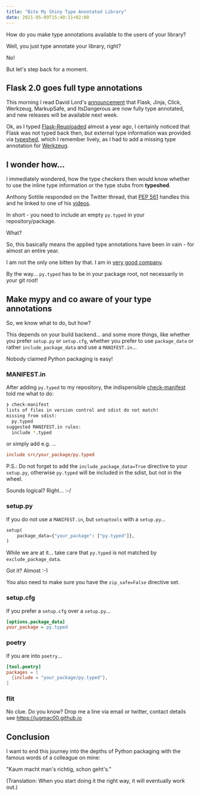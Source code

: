 ```yaml
---
title: "Bite My Shiny Type Annotated Library"
date: 2021-05-09T15:40:11+02:00
---
```


How do you make type annotations available to the users of your library?

Well, you just type annotate your library, right?

No!

But let's step back for a moment.

## Flask 2.0 goes full type annotations

This morning I read David Lord's [announcement](https://twitter.com/davidism/status/1391130343286001664) that Flask, Jinja, Click, Werkzeug, MarkupSafe,
and ItsDangerous are now fully type annotated,
and new releases will be available next week.

Ok, as I typed [Flask-Reuploaded](https://github.com/jugmac00/flask-reuploaded) almost a year ago,
I certainly noticed that Flask was not typed back then,
but external type information was provided via [typeshed](https://github.com/python/typeshed),
which I remember lively, as I had to add a missing type annotation for [Werkzeug](https://github.com/python/typeshed/pull/4308).

## I wonder how...

I immediately wondered,
how the type checkers then would know whether to use the inline type information or the type stubs from **typeshed**.

Anthony Sottile responded on the Twitter thread,
that [PEP 561](https://www.python.org/dev/peps/pep-0561/) handles this and he linked to one of his [videos](https://www.youtube.com/watch?v=n4GJ8rp6DpE).

In short - you need to include an empty `py.typed` in your repository/package.

What?

So, this basically means the applied type annotations have been in vain - for almost an entire year.

I am not the only one bitten by that.
I am in [very good company](https://github.com/encode/httpx/issues/193).

By the way... `py.typed` has to be in your package root, not necessarily in your git root!

## Make mypy and co aware of your type annotations

So, we know what to do, but how?

This depends on your build backend... and some more things,
like whether you prefer `setup.py` or `setup.cfg`,
whether you prefer to use `package_data` or rather `include_package_data` and use a `MANIFEST.in`...

Nobody claimed Python packaging is easy!

### MANIFEST.in

After adding `py.typed` to my repository,
the indispensible [check-manifest](https://pypi.org/project/check-manifest/) told me what to do:

```bash
❯ check-manifest 
lists of files in version control and sdist do not match!
missing from sdist:
  py.typed
suggested MANIFEST.in rules:
  include *.typed
```

or simply add e.g. ...

```ini
include src/your_package/py.typed
```

P.S.: Do not forget to add the `include_package_data=True` directive to your `setup.py`,
otherwise `py.typed` will be included in the sdist, but not in the wheel.

Sounds logical? Right... :-/

### setup.py

If you do not use a `MANIFEST.in`, but `setuptools` with a `setup.py`...


```python
setup(
    package_data={"your_package": ["py.typed"]},
)
```

While we are at it... take care that `py.typed` is not matched by `exclude_package_data`.

Got it? Almost :-)

You also need to make sure you have the `zip_safe=False` directive set.

### setup.cfg

If you prefer a `setup.cfg` over a `setup.py`...

```ini
[options.package_data]
your_package = py.typed
```

### poetry

If you are into `poetry`...

```toml
[tool.poetry]
packages = [
  {include = "your_package/py.typed"},
]
```

### flit

No clue. Do you know? Drop me a line via email or twitter,
contact details see https://jugmac00.github.io

## Conclusion

I want to end this journey into the depths of Python packaging with the famous words of a colleague on mine:

"Kaum macht man's richtig, schon geht's."

(Translation: When you start doing it the right way, it will eventually work out.)

